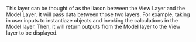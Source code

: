This layer can be thought of as the liason between the View Layer and the Model Layer. It will pass data between those two layers. For example, taking in user inputs to instantiaze objects and invoking the calculations in the Model layer. Then, it will return outputs from the Model layer to the View layer to be displayed.